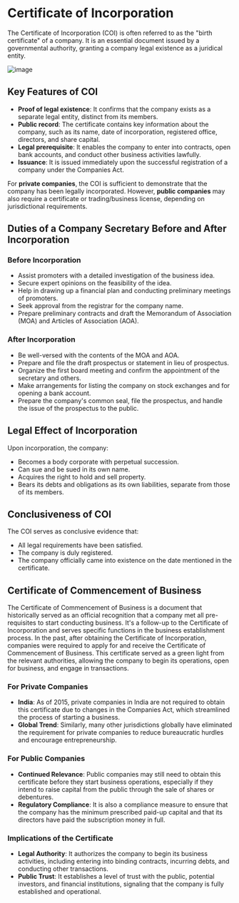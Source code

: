 # Certificate of Incorporation

The Certificate of Incorporation (COI) is often referred to as the "birth certificate" of a company. It is an essential document issued by a governmental authority, granting a company legal existence as a juridical entity.

![image](https://github.com/Collegehive/Notes/assets/159722383/7e4041af-9693-433c-9c2e-c96cd5efce8e)


## Key Features of COI

- **Proof of legal existence**: It confirms that the company exists as a separate legal entity, distinct from its members.
- **Public record**: The certificate contains key information about the company, such as its name, date of incorporation, registered office, directors, and share capital.
- **Legal prerequisite**: It enables the company to enter into contracts, open bank accounts, and conduct other business activities lawfully.
- **Issuance**: It is issued immediately upon the successful registration of a company under the Companies Act.

For **private companies**, the COI is sufficient to demonstrate that the company has been legally incorporated. However, **public companies** may also require a certificate or trading/business license, depending on jurisdictional requirements.

## Duties of a Company Secretary Before and After Incorporation

### Before Incorporation

- Assist promoters with a detailed investigation of the business idea.
- Secure expert opinions on the feasibility of the idea.
- Help in drawing up a financial plan and conducting preliminary meetings of promoters.
- Seek approval from the registrar for the company name.
- Prepare preliminary contracts and draft the Memorandum of Association (MOA) and Articles of Association (AOA).

### After Incorporation

- Be well-versed with the contents of the MOA and AOA.
- Prepare and file the draft prospectus or statement in lieu of prospectus.
- Organize the first board meeting and confirm the appointment of the secretary and others.
- Make arrangements for listing the company on stock exchanges and for opening a bank account.
- Prepare the company's common seal, file the prospectus, and handle the issue of the prospectus to the public.

## Legal Effect of Incorporation

Upon incorporation, the company:

- Becomes a body corporate with perpetual succession.
- Can sue and be sued in its own name.
- Acquires the right to hold and sell property.
- Bears its debts and obligations as its own liabilities, separate from those of its members.

## Conclusiveness of COI

The COI serves as conclusive evidence that:

- All legal requirements have been satisfied.
- The company is duly registered.
- The company officially came into existence on the date mentioned in the certificate.

## Certificate of Commencement of Business
The Certificate of Commencement of Business is a document that historically served as an official recognition that a company met all pre-requisites to start conducting business. It's a follow-up to the Certificate of Incorporation and serves specific functions in the business establishment process.
In the past, after obtaining the Certificate of Incorporation, companies were required to apply for and receive the Certificate of Commencement of Business. This certificate served as a green light from the relevant authorities, allowing the company to begin its operations, open for business, and engage in transactions.



### For Private Companies

- **India**: As of 2015, private companies in India are not required to obtain this certificate due to changes in the Companies Act, which streamlined the process of starting a business.
- **Global Trend**: Similarly, many other jurisdictions globally have eliminated the requirement for private companies to reduce bureaucratic hurdles and encourage entrepreneurship.

### For Public Companies

- **Continued Relevance**: Public companies may still need to obtain this certificate before they start business operations, especially if they intend to raise capital from the public through the sale of shares or debentures.
- **Regulatory Compliance**: It is also a compliance measure to ensure that the company has the minimum prescribed paid-up capital and that its directors have paid the subscription money in full.


### Implications of the Certificate

- **Legal Authority**: It authorizes the company to begin its business activities, including entering into binding contracts, incurring debts, and conducting other transactions.
- **Public Trust**: It establishes a level of trust with the public, potential investors, and financial institutions, signaling that the company is fully established and operational.


